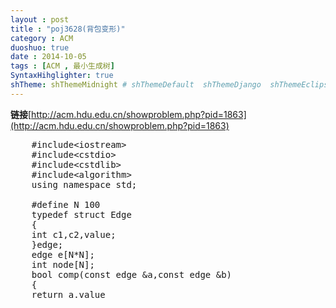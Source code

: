 ```yaml
---
layout : post
title : "poj3628(背包变形)"
category : ACM
duoshuo: true
date : 2014-10-05
tags : [ACM , 最小生成树]
SyntaxHihglighter: true
shTheme: shThemeMidnight # shThemeDefault  shThemeDjango  shThemeEclipse  shThemeEmacs  shThemeFadeToGrey  shThemeMidnight  shThemeRDark
---
```


**链接**[http://acm.hdu.edu.cn/showproblem.php?pid=1863](http://acm.hdu.edu.cn/showproblem.php?pid=1863)

<!-- more -->

<pre class="brush: c; ">
	#include&lt;iostream&gt;
	#include&lt;cstdio&gt;
	#include&lt;cstdlib&gt;
	#include&lt;algorithm&gt;
	using namespace std;

	#define N 100
	typedef struct Edge
	{
	int c1,c2,value;
	}edge;
	edge e[N*N];
	int node[N];
	bool comp(const edge &a,const edge &b)
	{
	return a.value<b.value?1:0;
	}
	int find_set(int n)
	{
	if(node[n]==-1)return n;
	else return node[n]=find_set(node[n]);
	}
	bool Merge(int s1,int s2)
	{
	int r1=find_set(s1);
	int r2=find_set(s2);
	if(r1==r2)return 0;
	if(r1<r2)node[r2]=r1;
	else node[r1]=r2;
	return 1;
	}
	int main()
	{
	int n,m,i;
	while(scanf("%d%d",&n,&m)!=EOF&&n)
	{
	int count=0,sum=0;
	memset(node,-1,sizeof(node));
	for(i=0;i<n;i++)
	{
	scanf("%d%d%d",&e[i].c1,&e[i].c2,&e[i].value);
	}
	sort(e,e+n,comp);
	for(i=0;i<n;i++)
	{
	if(Merge(e[i].c1-1,e[i].c2-1))
	{
	count++;
	sum+=e[i].value;
	
	}
	if(count==m-1)break;
	}
	if(count!=m-1)printf("?\n");
	else printf("%d\n",sum);
	}
	return 0;
	}
</pre>
